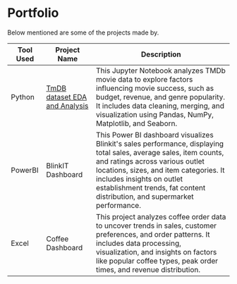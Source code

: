 # Portfolio

Below mentioned are some of the projects made by.

| Tool Used | Project Name | Description |
|----------|----------|----------|
| Python | [TmDB dataset EDA and Analysis](https://github.com/keshav-9636/Portfolio/blob/main/TmDB%20Data%20Analysis%20using%20python.ipynb) | This Jupyter Notebook analyzes TMDb movie data to explore factors influencing movie success, such as budget, revenue, and genre popularity. It includes data cleaning, merging, and visualization using Pandas, NumPy, Matplotlib, and Seaborn. |
| PowerBI | BlinkIT Dashboard | This Power BI dashboard visualizes Blinkit's sales performance, displaying total sales, average sales, item counts, and ratings across various outlet locations, sizes, and item categories. It includes insights on outlet establishment trends, fat content distribution, and supermarket performance. |
| Excel | Coffee Dashboard | This project analyzes coffee order data to uncover trends in sales, customer preferences, and order patterns. It includes data processing, visualization, and insights on factors like popular coffee types, peak order times, and revenue distribution. |
